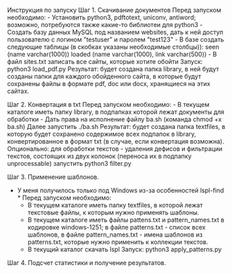 Инструкция по запуску
Шаг 1. Скачивание документов
Перед запуском необходимо:
	- Установить python3, pdftotext, uniconv, antiword; возможно, потребуются также какие-то библиотеи для python3
	- Создать базу данных MySQL под названием websites, дать к ней доступ пользователю с логином "testuser" и паролем "test123"
	- В базе создать следующие таблицы (в скобках указаны необходимые столбцы)):
	 	 seen (name varchar(1000)) 
		 loaded (name varchar(1000), link varchar(500))
	- В файл sites.txt записать все сайты, которые хотите обойти
Запуск: python3 load_pdf.py
Результат: будет создана папка library, в ней будут созданы папки для каждого обойденного сайта, в которые будут сохранены файлы в формате pdf, doc или docx, хранящиеся на этих сайтах.

Шаг 2. Конвертация в txt
Перед запуском необходимо:
	- В текущем каталоге иметь папку library, в подпапках которой лежат документы для обработки
	- Дать права на исполнение файлу ba.sh (команда chmod +x ba.sh)
Далее запустить ./ba.sh
Результат: будет создана папка textfiles, в которую будет сохранено содержимое всех подпапок в library, конвертированное в формат txt (в случае, если конвертация возможна).
Опционально: для обработки текстов - удаления дефисов и фильтрации текстов, состоящих из двух колонок (переноса их в подпапку unprocessable) запустить python3 filter.py 

Шаг 3. Применение шаблонов. 
* У меня получилось только под Windows из-за особенностей lspl-find *
Перед запуском необходимо:
	- В текущем каталоге иметь папку textfiles, в которой лежат текстовые файлы, к которым нужно применять шаблоны.
	- В текущем каталоге иметь файлы pattens.txt и pattern\_names.txt в кодировке windows-1251; в файле patterns.txt - список всех шаблонов, в файле pattern\_names.txt - имена шаблонов из patterns.txt, которые нужно применить к коллекции текстов.
	- В текущий каталог скачать lspl
Запуск: python3 apply_patterns.py

Шаг 4. Подсчет статистики и получение результатов.
